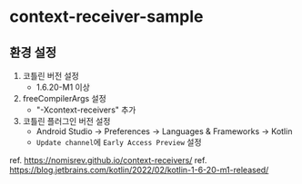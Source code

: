 # context-receiver-sample

## 환경 설정
1. 코틀린 버전 설정 
    - 1.6.20-M1 이상
2. freeCompilerArgs 설정
    - "-Xcontext-receivers" 추가
3. 코틀린 플러그인 버전 설정
    - Android Studio -> Preferences -> Languages & Frameworks -> Kotlin
    - `Update channel`에 `Early Access Preview` 설정

ref. https://nomisrev.github.io/context-receivers/
ref. https://blog.jetbrains.com/kotlin/2022/02/kotlin-1-6-20-m1-released/
